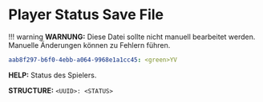 # Player Status Save File

!!! warning
    **WARNUNG:** Diese Datei sollte nicht manuell bearbeitet werden. Manuelle Änderungen können zu Fehlern führen.

```yaml
aab8f297-b6f0-4ebb-a064-9968e1a1cc45: <green>YV
```

**HELP:** Status des Spielers.

**STRUCTURE:** `<UUID>: <STATUS>`
